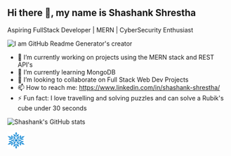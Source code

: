 ## Hi there 👋, my name is Shashank Shrestha
Aspiring FullStack Developer | MERN | CyberSecurity Enthusiast

![I am GitHub Readme Generator's creator](https://media.giphy.com/media/L8K62iTDkzGX6/giphy.gif)


<!--
**shresthashashank/shresthashashank** is a ✨ _special_ ✨ repository because its `README.md` (this file) appears on your GitHub profile.

Here are some ideas to get you started:
-->
- 🔭 I’m currently working on projects using the MERN stack and REST API's
- 🌱 I’m currently learning MongoDB 
- 👯 I’m looking to collaborate on Full Stack Web Dev Projects
- 📫 How to reach me: https://www.linkedin.com/in/shashank-shrestha/
- ⚡ Fun fact: I love travelling and solving puzzles and can solve a Rubik's cube under 30 seconds

![Shashank's GitHub stats](https://github-readme-stats.vercel.app/api?username=shresthashashank&show_icons=true&theme=great-gatsby)

<a href='https://archiveprogram.github.com/'><img src='https://raw.githubusercontent.com/acervenky/animated-github-badges/master/assets/acbadge.gif' width='40' height='40'></a> 

<!-- [![trophy](https://github-profile-trophy.vercel.app/?username=shresthashashank)](https://github.com/ryo-ma/github-profile-trophy) -->

